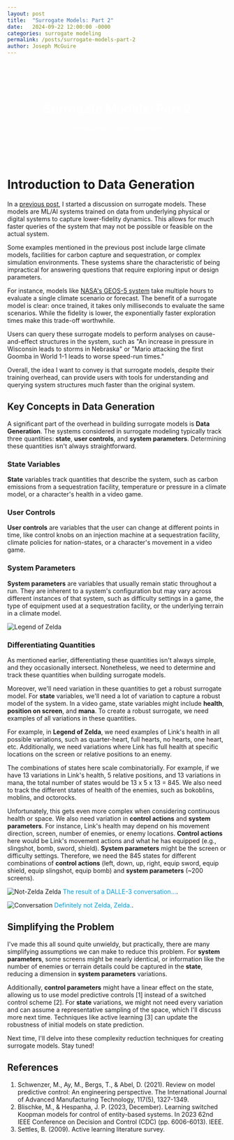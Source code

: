 ```yaml
---  
layout: post  
title:  "Surrogate Models: Part 2"  
date:   2024-09-22 12:00:00 -0000  
categories: surrogate modeling  
permalink: /posts/surrogate-models-part-2  
author: Joseph McGuire  
---
```


<style>  
.header-background {  
    background-image: url('../images/blog/dalle3-background.jpg');  
    background-size: cover;  
    background-position: center;  
    padding: 50px;  
    color: white;  
    text-align: center;  
}  
</style>

<div class="header-background">  
    <h1>Surrogate Models: Part 2</h1>  
    <p>Introduction to Data Generation</p>  
</div>

# Introduction to Data Generation

In a [previous post](/posts/surrogate-models-part-1), I started a discussion on surrogate models. These models are ML/AI systems trained on data from underlying physical or digital systems to capture lower-fidelity dynamics. This allows for much faster queries of the system that may not be possible or feasible on the actual system.

Some examples mentioned in the previous post include large climate models, facilities for carbon capture and sequestration, or complex simulation environments. These systems share the characteristic of being impractical for answering questions that require exploring input or design parameters.

For instance, models like [NASA's GEOS-5 system](https://www.nccs.nasa.gov/services/data-collections/coupled-products/geos5-forecast) take multiple hours to evaluate a single climate scenario or forecast. The benefit of a surrogate model is clear: once trained, it takes only milliseconds to evaluate the same scenarios. While the fidelity is lower, the exponentially faster exploration times make this trade-off worthwhile.

Users can query these surrogate models to perform analyses on cause-and-effect structures in the system, such as "An increase in pressure in Wisconsin leads to storms in Nebraska" or "Mario attacking the first Goomba in World 1-1 leads to worse speed-run times."

Overall, the idea I want to convey is that surrogate models, despite their training overhead, can provide users with tools for understanding and querying system structures much faster than the original system.

## Key Concepts in Data Generation

A significant part of the overhead in building surrogate models is **Data Generation**. The systems considered in surrogate modeling typically track three quantities: **state**, **user controls**, and **system parameters**. Determining these quantities isn't always straightforward.

### State Variables

**State** variables track quantities that describe the system, such as carbon emissions from a sequestration facility, temperature or pressure in a climate model, or a character's health in a video game.

### User Controls

**User controls** are variables that the user can change at different points in time, like control knobs on an injection machine at a sequestration facility, climate policies for nation-states, or a character's movement in a video game.

### System Parameters

**System parameters** are variables that usually remain static throughout a run. They are inherent to a system's configuration but may vary across different instances of that system, such as difficulty settings in a game, the type of equipment used at a sequestration facility, or the underlying terrain in a climate model.

![Legend of Zelda](../images/blog/zelda-diagram.png)

### Differentiating Quantities

As mentioned earlier, differentiating these quantities isn't always simple, and they occasionally intersect. Nonetheless, we need to determine and track these quantities when building surrogate models.

Moreover, we'll need variation in these quantities to get a robust surrogate model. For **state** variables, we'll need a lot of variation to capture a robust model of the system. In a video game, state variables might include **health**, **position on screen**, and **mana**. To create a robust surrogate, we need examples of all variations in these quantities.

For example, in **Legend of Zelda**, we need examples of Link's health in all possible variations, such as quarter-heart, full hearts, no hearts, one heart, etc. Additionally, we need variations where Link has full health at specific locations on the screen or relative positions to an enemy.

The combinations of states here scale combinatorially. For example, if we have 13 variations in Link's health, 5 relative positions, and 13 variations in mana, the total number of states would be 13 x 5 x 13 = 845. We also need to track the different states of health of the enemies, such as bokoblins, moblins, and octorocks.

Unfortunately, this gets even more complex when considering continuous health or space. We also need variation in **control actions** and **system parameters**. For instance, Link's health may depend on his movement direction, screen, number of enemies, or enemy locations. **Control actions** here would be Link's movement actions and what he has equipped (e.g., slingshot, bomb, sword, shield). **System parameters** might be the screen or difficulty settings. Therefore, we need the 845 states for different combinations of **control actions** (left, down, up, right, equip sword, equip shield, equip slingshot, equip bomb) and **system parameters** (~200 screens).

![Not-Zelda Zelda](../images/blog/dalle3-not-zelda.webp)
<span style="color:#009cdb">The result of a DALLE-3 conversation...</span>.

![Conversation](../images/blog/chatgpt-exchange.png)
<span style="color:#009cdb">Definitely not Zelda, Zelda.</span>.

## Simplifying the Problem

I've made this all sound quite unwieldy, but practically, there are many simplifying assumptions we can make to reduce this problem. For **system parameters**, some screens might be nearly identical, or information like the number of enemies or terrain details could be captured in the **state**, reducing a dimension in **system parameters** variations.

Additionally, **control parameters** might have a linear effect on the state, allowing us to use model predictive controls [1] instead of a switched control scheme [2]. For **state** variations, we might not need every variation and can assume a representative sampling of the space, which I'll discuss more next time. Techniques like active learning [3] can update the robustness of initial models on state prediction.

Next time, I'll delve into these complexity reduction techniques for creating surrogate models. Stay tuned!

## References  
1. Schwenzer, M., Ay, M., Bergs, T., & Abel, D. (2021). Review on model predictive control: An engineering perspective. The International Journal of Advanced Manufacturing Technology, 117(5), 1327-1349.  
2. Blischke, M., & Hespanha, J. P. (2023, December). Learning switched Koopman models for control of entity-based systems. In 2023 62nd IEEE Conference on Decision and Control (CDC) (pp. 6006-6013). IEEE.  
3. Settles, B. (2009). Active learning literature survey.